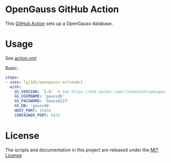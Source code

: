 # OpenGauss GitHub Action

This [GitHub Action](https://github.com/features/actions) sets up a OpenGauss database.

# Usage

See [action.yml](action.yml)

Basic:
```yaml
steps:
- uses: lgj101/opengauss-action@v1
  with:
    GS_VERSION: '5.0'  # See https://hub.docker.com/r/enmotech/opengauss for available versions
    GS_USERNAME: 'gaussdb'
    GS_PASSWORD: 'Gauss@123' 
    GS_DB: 'gaussdb' 
    HOST_PORT: 15432 
    CONTAINER_PORT: 5432 
```

# License

The scripts and documentation in this project are released under the [MIT License](LICENSE)
